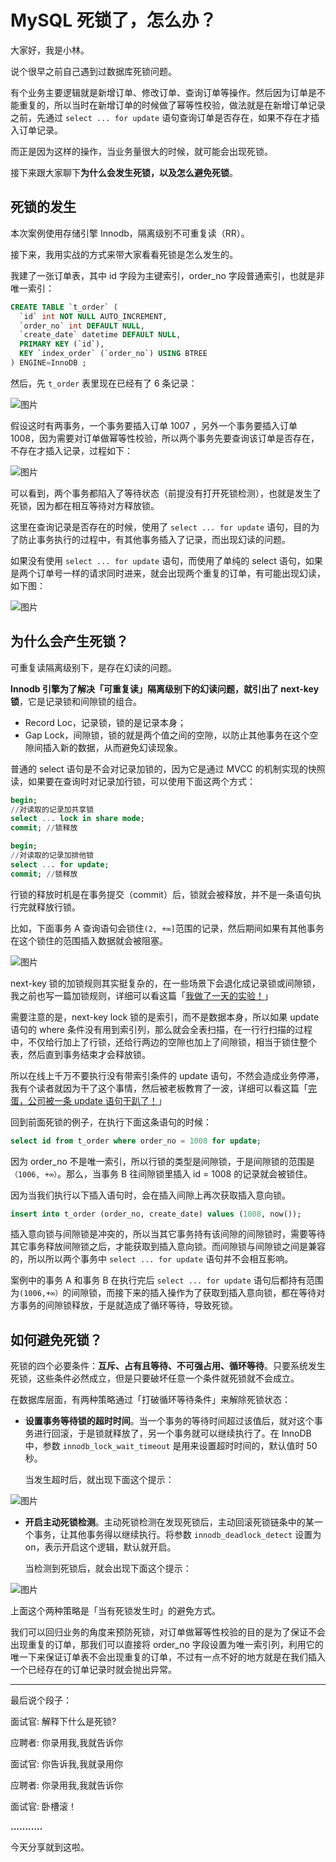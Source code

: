 # MySQL 死锁了，怎么办？

大家好，我是小林。

说个很早之前自己遇到过数据库死锁问题。

有个业务主要逻辑就是新增订单、修改订单、查询订单等操作。然后因为订单是不能重复的，所以当时在新增订单的时候做了幂等性校验，做法就是在新增订单记录之前，先通过 `select ... for update` 语句查询订单是否存在，如果不存在才插入订单记录。

而正是因为这样的操作，当业务量很大的时候，就可能会出现死锁。

接下来跟大家聊下**为什么会发生死锁，以及怎么避免死锁**。

## 死锁的发生

本次案例使用存储引擎 Innodb，隔离级别不可重复读（RR）。

接下来，我用实战的方式来带大家看看死锁是怎么发生的。

我建了一张订单表，其中 id 字段为主键索引，order_no 字段普通索引，也就是非唯一索引：

```sql
CREATE TABLE `t_order` (
  `id` int NOT NULL AUTO_INCREMENT,
  `order_no` int DEFAULT NULL,
  `create_date` datetime DEFAULT NULL,
  PRIMARY KEY (`id`),
  KEY `index_order` (`order_no`) USING BTREE
) ENGINE=InnoDB ;
```

然后，先 `t_order` 表里现在已经有了 6 条记录：

![图片](https://img-blog.csdnimg.cn/img_convert/54fc00f9f87a60ab7b5ba92d824a892d.png)

假设这时有两事务，一个事务要插入订单 1007 ，另外一个事务要插入订单 1008，因为需要对订单做幂等性校验，所以两个事务先要查询该订单是否存在，不存在才插入记录，过程如下：

![图片](https://img-blog.csdnimg.cn/img_convert/90c1e01d0345de639e3426cea0390e80.png)

可以看到，两个事务都陷入了等待状态（前提没有打开死锁检测），也就是发生了死锁，因为都在相互等待对方释放锁。

这里在查询记录是否存在的时候，使用了 `select ... for update` 语句，目的为了防止事务执行的过程中，有其他事务插入了记录，而出现幻读的问题。

如果没有使用 `select ... for update` 语句，而使用了单纯的 select 语句，如果是两个订单号一样的请求同时进来，就会出现两个重复的订单，有可能出现幻读，如下图：

![图片](https://img-blog.csdnimg.cn/img_convert/8ae18f10f1a89aac5e93f0e9794e469e.png)



## 为什么会产生死锁？

可重复读隔离级别下，是存在幻读的问题。

**Innodb 引擎为了解决「可重复读」隔离级别下的幻读问题，就引出了 next-key 锁**，它是记录锁和间隙锁的组合。

- Record Loc，记录锁，锁的是记录本身；
- Gap Lock，间隙锁，锁的就是两个值之间的空隙，以防止其他事务在这个空隙间插入新的数据，从而避免幻读现象。

普通的 select 语句是不会对记录加锁的，因为它是通过 MVCC 的机制实现的快照读，如果要在查询时对记录加行锁，可以使用下面这两个方式：

```sql
begin;
//对读取的记录加共享锁
select ... lock in share mode;
commit; //锁释放

begin;
//对读取的记录加排他锁
select ... for update;
commit; //锁释放
```

行锁的释放时机是在事务提交（commit）后，锁就会被释放，并不是一条语句执行完就释放行锁。

比如，下面事务 A 查询语句会锁住`(2, +∞]`范围的记录，然后期间如果有其他事务在这个锁住的范围插入数据就会被阻塞。

![图片](https://img-blog.csdnimg.cn/img_convert/8d1dfbab758fe7e4c58563fca9ccb6d4.png)

next-key 锁的加锁规则其实挺复杂的，在一些场景下会退化成记录锁或间隙锁，我之前也写一篇加锁规则，详细可以看这篇「[我做了一天的实验！](https://mp.weixin.qq.com/s?__biz=MzUxODAzNDg4NQ==&mid=2247497197&idx=1&sn=9f82f73d876636944fb75348ef568c01&scene=21#wechat_redirect)」

需要注意的是，next-key lock 锁的是索引，而不是数据本身，所以如果 update 语句的 where 条件没有用到索引列，那么就会全表扫描，在一行行扫描的过程中，不仅给行加上了行锁，还给行两边的空隙也加上了间隙锁，相当于锁住整个表，然后直到事务结束才会释放锁。

所以在线上千万不要执行没有带索引条件的 update 语句，不然会造成业务停滞，我有个读者就因为干了这个事情，然后被老板教育了一波，详细可以看这篇「[完蛋，公司被一条 update 语句干趴了！](https://mp.weixin.qq.com/s?__biz=MzUxODAzNDg4NQ==&mid=2247497844&idx=1&sn=256a70fb347ed23b0e116d7cc208d426&scene=21#wechat_redirect)」

回到前面死锁的例子，在执行下面这条语句的时候：

```sql
select id from t_order where order_no = 1008 for update;
```

因为 order_no 不是唯一索引，所以行锁的类型是间隙锁，于是间隙锁的范围是`（1006, +∞）`。那么，当事务 B 往间隙锁里插入 id = 1008 的记录就会被锁住。

因为当我们执行以下插入语句时，会在插入间隙上再次获取插入意向锁。

```sql
insert into t_order (order_no, create_date) values (1008, now());
```

插入意向锁与间隙锁是冲突的，所以当其它事务持有该间隙的间隙锁时，需要等待其它事务释放间隙锁之后，才能获取到插入意向锁。而间隙锁与间隙锁之间是兼容的，所以所以两个事务中 `select ... for update` 语句并不会相互影响。

案例中的事务 A 和事务 B 在执行完后 `select ... for update` 语句后都持有范围为`(1006,+∞）`的间隙锁，而接下来的插入操作为了获取到插入意向锁，都在等待对方事务的间隙锁释放，于是就造成了循环等待，导致死锁。

## 如何避免死锁？

死锁的四个必要条件：**互斥、占有且等待、不可强占用、循环等待**。只要系统发生死锁，这些条件必然成立，但是只要破坏任意一个条件就死锁就不会成立。

在数据库层面，有两种策略通过「打破循环等待条件」来解除死锁状态：

- **设置事务等待锁的超时时间**。当一个事务的等待时间超过该值后，就对这个事务进行回滚，于是锁就释放了，另一个事务就可以继续执行了。在 InnoDB 中，参数 `innodb_lock_wait_timeout` 是用来设置超时时间的，默认值时 50 秒。

  当发生超时后，就出现下面这个提示：

![图片](https://img-blog.csdnimg.cn/img_convert/c296c1889f0101d335699311b4ef20a8.png)

- **开启主动死锁检测**。主动死锁检测在发现死锁后，主动回滚死锁链条中的某一个事务，让其他事务得以继续执行。将参数 `innodb_deadlock_detect` 设置为 on，表示开启这个逻辑，默认就开启。

  当检测到死锁后，就会出现下面这个提示：

![图片](https://img-blog.csdnimg.cn/img_convert/f380ef357d065498d8d54ad07f145e09.png)

上面这个两种策略是「当有死锁发生时」的避免方式。

我们可以回归业务的角度来预防死锁，对订单做幂等性校验的目的是为了保证不会出现重复的订单，那我们可以直接将 order_no 字段设置为唯一索引列，利用它的唯一下来保证订单表不会出现重复的订单，不过有一点不好的地方就是在我们插入一个已经存在的订单记录时就会抛出异常。

------

最后说个段子：

面试官: 解释下什么是死锁?

应聘者: 你录用我,我就告诉你

面试官: 你告诉我,我就录用你

应聘者: 你录用我,我就告诉你

面试官: 卧槽滚！

**...........**

今天分享就到这啦。